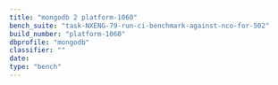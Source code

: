 ```yaml
---
title: "mongodb 2 platform-1060"
bench_suite: "task-NXENG-79-run-ci-benchmark-against-nco-for-502"
build_number: "platform-1060"
dbprofile: "mongodb"
classifier: ""
date: 
type: "bench"
---
```

